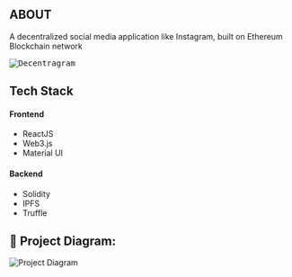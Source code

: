 ## ABOUT
A decentralized social media application like Instagram, built on Ethereum Blockchain network


<kbd> ![Decentragram](https://user-images.githubusercontent.com/108195614/227829342-a204c180-3a64-4419-81c6-da2ce17ae82f.png) </kbd>

## Tech Stack

#### Frontend

- ReactJS  
- Web3.js
- Material UI


#### Backend
- Solidity
- IPFS
- Truffle



## 🔧 Project Diagram:
![Project Diagram](https://i.gyazo.com/e7fa5d05ef7806419b4897ecc668a045.png)
